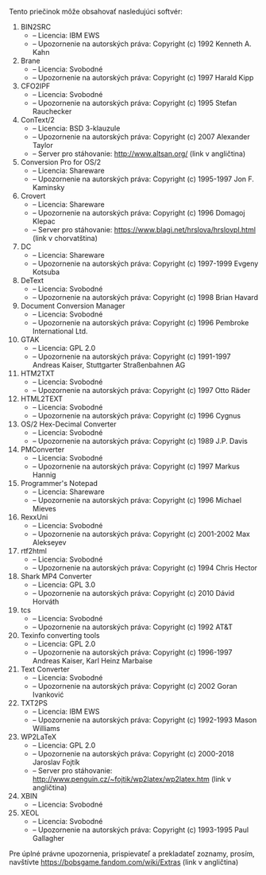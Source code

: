 Tento priečinok môže obsahovať nasledujúci softvér:

1. BIN2SRC
   - – Licencia: IBM EWS
   - – Upozornenie na autorských práva: Copyright (c) 1992 Kenneth A. Kahn
2. Brane
   - – Licencia: Svobodné
   - – Upozornenie na autorských práva: Copyright (c) 1997 Harald Kipp
3. CFO2IPF
   - – Licencia: Svobodné
   - – Upozornenie na autorských práva: Copyright (c) 1995 Stefan Rauchecker
4. ConText/2
   - – Licencia: BSD 3-klauzule
   - – Upozornenie na autorských práva: Copyright (c) 2007 Alexander Taylor
   - – Server pro stáhovanie: http://www.altsan.org/ (link v angličtina)
5. Conversion Pro for OS/2
   - – Licencia: Shareware
   - – Upozornenie na autorských práva: Copyright (c) 1995-1997 Jon F. Kaminsky
6. Crovert
   - – Licencia: Shareware
   - – Upozornenie na autorských práva: Copyright (c) 1996 Domagoj Klepac
   - – Server pro stáhovanie: https://www.blagi.net/hrslova/hrslovpl.html (link v chorvatština)
7. DC
   - – Licencia: Shareware
   - – Upozornenie na autorských práva: Copyright (c) 1997-1999 Evgeny Kotsuba
8. DeText
   - – Licencia: Svobodné
   - – Upozornenie na autorských práva: Copyright (c) 1998 Brian Havard
9. Document Conversion Manager
   - – Licencia: Svobodné
   - – Upozornenie na autorských práva: Copyright (c) 1996 Pembroke International Ltd.
10. GTAK
    - – Licencia: GPL 2.0
    - – Upozornenie na autorských práva: Copyright (c) 1991-1997 Andreas Kaiser, Stuttgarter Straßenbahnen AG
11. HTM2TXT
    - – Licencia: Svobodné
    - – Upozornenie na autorských práva: Copyright (c) 1997 Otto Räder
12. HTML2TEXT
    - – Licencia: Svobodné
    - – Upozornenie na autorských práva: Copyright (c) 1996 Cygnus
13. OS/2 Hex-Decimal Converter
    - – Licencia: Svobodné
    - – Upozornenie na autorských práva: Copyright (c) 1989 J.P. Davis
14. PMConverter
    - – Licencia: Svobodné
    - – Upozornenie na autorských práva: Copyright (c) 1997 Markus Hannig
15. Programmer's Notepad
    - – Licencia: Shareware
    - – Upozornenie na autorských práva: Copyright (c) 1996 Michael Mieves
16. RexxUni
    - – Licencia: Svobodné
    - – Upozornenie na autorských práva: Copyright (c) 2001-2002 Max Alekseyev
17. rtf2html
    - – Licencia: Svobodné
    - – Upozornenie na autorských práva: Copyright (c) 1994 Chris Hector
18. Shark MP4 Converter
    - – Licencia: GPL 3.0
    - – Upozornenie na autorských práva: Copyright (c) 2010 Dávid Horváth
19. tcs
    - – Licencia: Svobodné
    - – Upozornenie na autorských práva: Copyright (c) 1992 AT&T
20. Texinfo converting tools
    - – Licencia: GPL 2.0
    - – Upozornenie na autorských práva: Copyright (c) 1996-1997 Andreas Kaiser, Karl Heinz Marbaise
21. Text Converter
    - – Licencia: Svobodné
    - – Upozornenie na autorských práva: Copyright (c) 2002 Goran Ivanković
22. TXT2PS
    - – Licencia: IBM EWS
    - – Upozornenie na autorských práva: Copyright (c) 1992-1993 Mason Williams
23. WP2LaTeX
    - – Licencia: GPL 2.0
    - – Upozornenie na autorských práva: Copyright (c) 2000-2018 Jaroslav Fojtík
    - – Server pro stáhovanie: http://www.penguin.cz/~fojtik/wp2latex/wp2latex.htm (link v angličtina)
24. XBIN
    - – Licencia: Svobodné
25. XEOL
    - – Licencia: Svobodné
    - – Upozornenie na autorských práva: Copyright (c) 1993-1995 Paul Gallagher

Pre úplné právne upozornenia, prispievateľ a prekladateľ zoznamy, prosím, navštívte https://bobsgame.fandom.com/wiki/Extras (link v angličtina)
